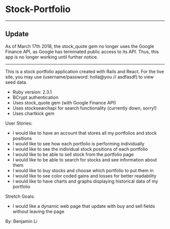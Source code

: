 # Stock-Portfolio

---

## Update
As of March 17th 2018, the stock_quote gem no longer uses the Google Finance API, as Google has terminated public access to its API. Thus, this app is no longer working until further notice.

---

This is a stock portfolio application created with Rails and React. For the live site, you may use (username/password: holla@you // asdfasdf) to view seed data.

* Ruby version: 2.3.1
* BCrypt authentication
* Uses stock_quote gem (with Google Finance API)
* Uses stocksearchapi for search functionality (currently down, sorry!)
* Uses chartkick gem

User Stories:
* I would like to have an account that stores all my portfolios and stock positions
* I would like to see how each portfolio is performing individually
* I would like to see the individual stock positions of each portfolio
* I would like to be able to sell stock from the portfolio page
* I would like to be able to search for stocks and see information about them
* I would like to buy stocks and choose which portfolio to put them in
* I would like to see color coded gains and losses for better readability
* I would like to have charts and graphs displaying historical data of my portfolio

Stretch Goals:
* I would like a dynamic web page that update with buy and sell fields without leaving the page

By: Benjamin Li
